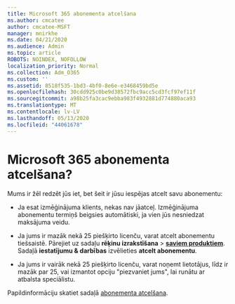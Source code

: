 ```yaml
---
title: Microsoft 365 abonementa atcelšana
ms.author: cmcatee
author: cmcatee-MSFT
manager: mnirkhe
ms.date: 04/21/2020
ms.audience: Admin
ms.topic: article
ROBOTS: NOINDEX, NOFOLLOW
localization_priority: Normal
ms.collection: Adm_O365
ms.custom: ''
ms.assetid: 8518f535-1bd3-4bf0-8e6e-e3468459bd5e
ms.openlocfilehash: 30cdd925c0be9d38572fbc9acc5cd3fcf97ef11f
ms.sourcegitcommit: a98b25fa3cac9ebba983f4932881d774880aca93
ms.translationtype: MT
ms.contentlocale: lv-LV
ms.lasthandoff: 05/13/2020
ms.locfileid: "44061678"
---
```

# <a name="cancelling-your-microsoft-365-subscription"></a>Microsoft 365 abonementa atcelšana?

Mums ir žēl redzēt jūs iet, bet šeit ir jūsu iespējas atcelt savu abonementu:
  
- Ja esat izmēģinājuma klients, nekas nav jāatceļ. Izmēģinājuma abonementu termiņš beigsies automātiski, ja vien jūs nesniedzat maksājuma veidu.

- Ja jums ir mazāk nekā 25 piešķirto licenču, varat atcelt abonementu tiešsaistē. Pārejiet uz sadaļu **rēķinu izrakstīšana** \> **[saviem produktiem](https://go.microsoft.com/fwlink/p/?linkid=842054)**. Sadaļā **iestatījumu & darbības** izvēlieties **atcelt abonementu**.

- Ja jums ir vairāk nekā 25 piešķirto licenču, varat noņemt lietotājus, līdz ir mazāk par 25, vai izmantot opciju "piezvaniet jums", lai runātu ar atbalsta speciālistu.

Papildinformāciju skatiet sadaļā [abonementa atcelšana](https://docs.microsoft.com/office365/admin/subscriptions-and-billing/cancel-your-subscription).